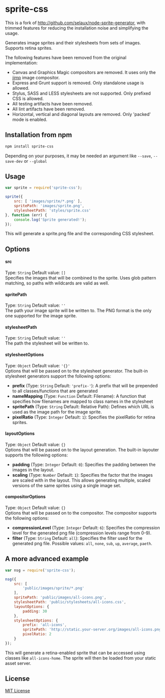# sprite-css

This is a fork of http://github.com/selaux/node-sprite-generator, 
with trimmed features for reducing the installation noise and simplifying the usage.

Generates image sprites and their stylesheets from sets of images. Supports retina sprites.

The following features have been removed from the original implementation: 
* Canvas and Graphics Magic compositors are removed. It uses only the [jimp](https://github.com/oliver-moran/jimp) image compositor.
* Express and Grunt support is removed. Only standalone usage is allowed.
* Stylus, SASS and LESS stylesheets are not supported. Only prefixed CSS is allowed.
* All testing artifacts have been removed.
* All lint artifacts have been removed.
* Horizontal, vertical and diagonal layouts are removed. Only 'packed' mode is enabled.

## Installation from npm

```bash
npm install sprite-css
```

Depending on your purposes, it may be needed an argument like `--save`, `--save-dev` or `--global`

## Usage

```javascript
var sprite = require('sprite-css');

sprite({
    src: [ 'images/sprite/*.png' ],
    spritePath: 'images/sprite.png',
    stylesheetPath: 'styles/sprite.css'
}, function (err) {
    console.log('Sprite generated!');
});
```

This will generate a sprite.png file and the corresponding CSS stylesheet.

## Options

#### src
Type: `String`
Default value: `[]`  
Specifies the images that will be combined to the sprite. Uses glob pattern matching, so paths with wildcards are valid as well.

#### spritePath
Type: `String`
Default value: `''`  
The path your image sprite will be written to. The PNG format is the only one supported for the image sprite.

#### stylesheetPath
Type: `String`
Default value: `''`  
The path the stylesheet will be written to.

#### stylesheetOptions
Type: `Object`
Default value: `'{}'`  
Options that will be passed on to the stylesheet generator. The built-in stylesheet generators support the following options:  
* __prefix__ (Type: `String` Default: `'prefix-'`): A prefix that will be prepended to all classes/functions that are generated  
* __nameMapping__ (Type: `Function` Default: Filename): A function that specifies how filenames are mapped to class names in the stylesheet  
* __spritePath__ (Type: `String` Default: Relative Path): Defines which URL is used as the image path for the image sprite.  
* __pixelRatio__ (Type: `Integer` Default: `1`): Specifies the pixelRatio for retina sprites.  

#### layoutOptions
Type: `Object`
Default value: `{}`  
Options that will be passed on to the layout generation. The built-in layouter supports the following options:  
* __padding__ (Type: `Integer` Default: `0`): Specifies the padding between the images in the layout.  
* __scaling__ (Type: `Number` Default: `1`): Specifies the factor that the images are scaled with in the layout. This allows generating multiple, scaled versions of the same sprites using a single image set.  

#### compositorOptions
Type: `Object`
Default value: `{}`  
Options that will be passed on to the compositor. The  compositor supports the following options:  
* __compressionLevel__ (Type: `Integer` Default: `6`): Specifies the compression level for the generated png file (compression levels range from 0-9).  
* __filter__ (Type: `String` Default: `all`): Specifies the filter used for the generated png file. Possible values: `all`, `none`, `sub`, `up`, `average`, `paeth`.

## A more advanced example

```javascript
var nsg = require('sprite-css');

nsg({
    src: [
        'public/images/sprite/*.png'
    ],
    spritePath: 'public/images/all-icons.png',
    stylesheetPath: 'public/stylesheets/all-icons.css',
    layoutOptions: {
        padding: 30
    },
    stylesheetOptions: {
        prefix: 'all-icons',
        spritePath: 'http://static.your-server.org/images/all-icons.png',
        pixelRatio: 2
    }
});
```

This will generate a retina-enabled sprite that can be accessed using classes like ```all-icons-home```. The sprite will then be loaded from your static asset server.

## License

[MIT License](./LICENSE.md)
